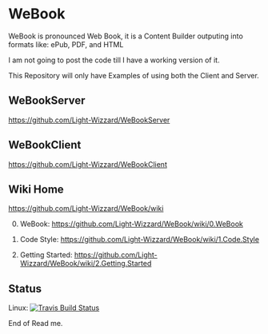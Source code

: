 # WeBook
WeBook is pronounced Web Book, it is a Content Builder outputing into formats like: ePub, PDF, and HTML

I am not going to post the code till I have a working version of it.

This Repository will only have Examples of using both the Client and Server.


## WeBookServer

https://github.com/Light-Wizzard/WeBookServer

## WeBookClient

https://github.com/Light-Wizzard/WeBookClient

## Wiki Home

https://github.com/Light-Wizzard/WeBook/wiki

0. WeBook: https://github.com/Light-Wizzard/WeBook/wiki/0.WeBook

1. Code Style: https://github.com/Light-Wizzard/WeBook/wiki/1.Code.Style

2. Getting Started: https://github.com/Light-Wizzard/WeBook/wiki/2.Getting.Started


## Status

Linux: [![Travis Build Status](https://travis-ci.org/Light-Wizzard/WeBookServer.svg?branch=master)](https://travis-ci.org/Light-Wizzard/WeBookServer)

End of Read me.
